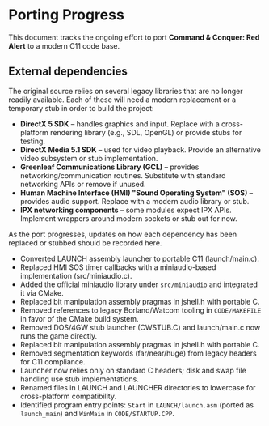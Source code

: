 # Porting Progress

This document tracks the ongoing effort to port **Command & Conquer: Red Alert** to a modern C11 code base.

## External dependencies

The original source relies on several legacy libraries that are no longer readily available. Each of these will need a modern replacement or a temporary stub in order to build the project:

- **DirectX 5 SDK** – handles graphics and input. Replace with a cross-platform rendering library (e.g., SDL, OpenGL) or provide stubs for testing.
- **DirectX Media 5.1 SDK** – used for video playback. Provide an alternative video subsystem or stub implementation.
- **Greenleaf Communications Library (GCL)** – provides networking/communication routines. Substitute with standard networking APIs or remove if unused.
- **Human Machine Interface (HMI) "Sound Operating System" (SOS)** – provides audio support. Replace with a modern audio library or stub.
- **IPX networking components** – some modules expect IPX APIs. Implement wrappers around modern sockets or stub out for now.

As the port progresses, updates on how each dependency has been replaced or stubbed should be recorded here.
- Converted LAUNCH assembly launcher to portable C11 (launch/main.c).
- Replaced HMI SOS timer callbacks with a miniaudio-based implementation (src/miniaudio.c).
- Added the official miniaudio library under `src/miniaudio` and integrated it via CMake.
- Replaced bit manipulation assembly pragmas in jshell.h with portable C.
- Removed references to legacy Borland/Watcom tooling in `CODE/MAKEFILE` in favor of the CMake build system.
- Removed DOS/4GW stub launcher (CWSTUB.C) and launch/main.c now runs the game directly.
- Replaced bit manipulation assembly pragmas in jshell.h with portable C.
- Removed segmentation keywords (far/near/huge) from legacy headers for C11 compliance.
- Launcher now relies only on standard C headers; disk and swap file handling use stub implementations.
- Renamed files in LAUNCH and LAUNCHER directories to lowercase for cross-platform compatibility.
- Identified program entry points: `Start` in `LAUNCH/launch.asm` (ported as `launch_main`) and `WinMain` in `CODE/STARTUP.CPP`.

